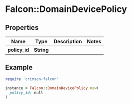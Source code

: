# Falcon::DomainDevicePolicy

## Properties

| Name | Type | Description | Notes |
| ---- | ---- | ----------- | ----- |
| **policy_id** | **String** |  |  |

## Example

```ruby
require 'crimson-falcon'

instance = Falcon::DomainDevicePolicy.new(
  policy_id: null
)
```

